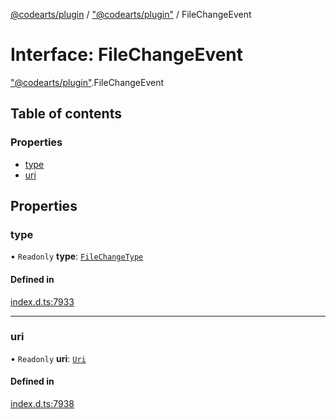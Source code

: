 [@codearts/plugin](../README.md) / ["@codearts/plugin"](../modules/_codearts_plugin_.md) / FileChangeEvent

# Interface: FileChangeEvent

["@codearts/plugin"](../modules/_codearts_plugin_.md).FileChangeEvent

## Table of contents

### Properties

- [type](codearts_plugin_.FileChangeEvent.md#type)
- [uri](codearts_plugin_.FileChangeEvent.md#uri)

## Properties

### type

• `Readonly` **type**: [`FileChangeType`](../enums/codearts_plugin_.FileChangeType.md)

#### Defined in

[index.d.ts:7933](https://github.com/huaweicloud/cloudide-plugin-api/blob/84e382d/index.d.ts#L7933)

___

### uri

• `Readonly` **uri**: [`Uri`](../classes/codearts_plugin_.Uri.md)

#### Defined in

[index.d.ts:7938](https://github.com/huaweicloud/cloudide-plugin-api/blob/84e382d/index.d.ts#L7938)
